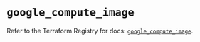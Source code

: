 # `google_compute_image`

Refer to the Terraform Registry for docs: [`google_compute_image`](https://registry.terraform.io/providers/hashicorp/google/6.49.1/docs/resources/compute_image).

